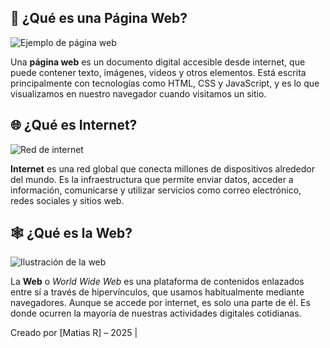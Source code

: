 <!DOCTYPE html>
<html lang="es">
<head>
    <meta charset="UTF-8" />
    <meta name="viewport" content="width=device-width, initial-scale=1.0"/>
    
  


<section>
    <h2>📄 ¿Qué es una Página Web?</h2>
    <img src="https://cdn.pixabay.com/photo/2015/05/31/10/55/web-791651_960_720.jpg" alt="Ejemplo de página web" />
    <p>
        Una <strong>página web</strong> es un documento digital accesible desde internet, que puede contener texto, imágenes, videos y otros elementos. Está escrita principalmente con tecnologías como HTML, CSS y JavaScript, y es lo que visualizamos en nuestro navegador cuando visitamos un sitio.
    </p>
</section>

<section>
    <h2>🌐 ¿Qué es Internet?</h2>
    <img src="https://cdn.pixabay.com/photo/2016/11/29/09/32/network-1869820_960_720.jpg" alt="Red de internet" />
    <p>
        <strong>Internet</strong> es una red global que conecta millones de dispositivos alrededor del mundo. Es la infraestructura que permite enviar datos, acceder a información, comunicarse y utilizar servicios como correo electrónico, redes sociales y sitios web.
    </p>
</section>

<section>
    <h2>🕸️ ¿Qué es la Web?</h2>
    <img src="https://cdn.pixabay.com/photo/2018/01/23/19/40/web-3103441_960_720.jpg" alt="Ilustración de la web" />
    <p>
        La <strong>Web</strong> o <em>World Wide Web</em> es una plataforma de contenidos enlazados entre sí a través de hipervínculos, que usamos habitualmente mediante navegadores. Aunque se accede por internet, es solo una parte de él. Es donde ocurren la mayoría de nuestras actividades digitales cotidianas.
    </p>
</section>

<footer>
    <p>Creado por [Matias R] – 2025 |</p>
</footer>

</body>
</html>
     
